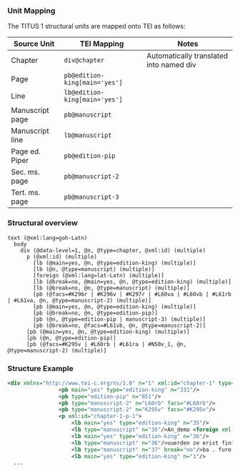 

### Unit Mapping
The TITUS 1 structural units are mapped onto TEI as follows:

| Source Unit | TEI Mapping | Notes |
|-------------|-------------|-------|
| Chapter | `div@chapter` | Automatically translated into named div |
| Page | `pb@edition-king[main='yes']` |  |
| Line | `lb@edition-king[main='yes']` |  |
| Manuscript page | `pb@manuscript` |  |
| Manuscript line | `lb@manuscript` |  |
| Page ed. Piper | `pb@edition-pip` |  |
| Sec. ms. page | `pb@manuscript-2` |  |
| Tert. ms. page | `pb@manuscript-3` |  |

### Structural overview
```text
text (@xml:lang=goh-Latn)
  body
    div (@data-level=1, @n, @type=chapter, @xml:id) (multiple)
      p (@xml:id) (multiple)
        [lb (@main=yes, @n, @type=edition-king) (multiple)]
        [lb (@n, @type=manuscript) (multiple)]
        [foreign (@xml:lang=lat-Latn) (multiple)]
        [lb (@break=no, @main=yes, @n, @type=edition-king) (multiple)]
        [lb (@break=no, @n, @type=manuscript) (multiple)]
        [pb (@facs=#K296r | #K296v | #K297r | #L60va | #L60vb | #L61rb | #L61va, @n, @type=manuscript-2) (multiple)]
        [pb (@main=yes, @n, @type=edition-king) (multiple)]
        [pb (@break=no, @n, @type=edition-pip)]
        [pb (@n, @type=edition-pip | manuscript-3) (multiple)]
        [pb (@break=no, @facs=#L61vb, @n, @type=manuscript-2)]
      [pb (@main=yes, @n, @type=edition-king) (multiple)]
      [pb (@n, @type=edition-pip)]
      [pb (@facs=#K295v | #L60rb | #L61ra | #N50v_1, @n, @type=manuscript-2) (multiple)]
```

### Structure Example

```xml
<div xmlns="http://www.tei-c.org/ns/1.0" n="1" xml:id="chapter-1" type="chapter" data-level="1">
				<pb main="yes" type="edition-king" n="331"/>
				<pb type="edition-pip" n="851"/>
				<pb type="manuscript-2" n="L60rb" facs="#L60rb"/>
				<pb type="manuscript-2" n="K295v" facs="#K295v"/>
				<p xml:id="chapter-1-p-1">
					<lb main="yes" type="edition-king" n="35"/>
					<lb type="manuscript" n="35"/>An_demo <foreign xml:lang="lat-Latn">regulari monachordo</foreign>
					<lb main="yes" type="edition-king" n="36"/>
					<lb type="manuscript" n="36"/>uuerden ze erist finf-zehen buohsta-<lb main="yes" type="edition-king" n="37" break="no"/>
					<lb type="manuscript" n="37" break="no"/>ba . fure also manigen seitun . unte<pb type="manuscript-2" n="L60va" facs="#L60va"/>
					<lb main="yes" type="edition-king" n="1"/>
  ...
```
